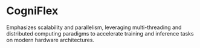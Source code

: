 # CogniFlex
Emphasizes scalability and parallelism, leveraging multi-threading and distributed computing paradigms to accelerate training and inference tasks on modern hardware architectures.
